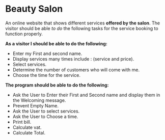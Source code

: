 # Beauty Salon

An online website that shows different services **offered by the salon**. The visitor should be able *to do* the following tasks for the service booking to function properly.

**As a visitor I should be able to do the following:**
- Enter my First and second name.
- Display services many times include : (service and price).
- Select services.
- Determine the number of customers who will come with me.
- Choose the time for the service.

**The program should be able to do the following:**
- Ask the User to Enter their First and Second name and display them in the Welcoming message.
- Prevent Empty Name.
- Ask the User to select services.
- Ask the User to Choose a time.
- Print bill.
- Calculate vat.
- Calculate Total.